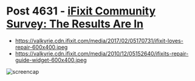 # Post 4631 - [iFixit Community Survey: The Results Are In](https://www.ifixit.com/News/4631/ifixit-community-survey-the-results-are-in)

- https://valkyrie.cdn.ifixit.com/media/2017/02/05170731/ifixit-loves-repair-600x400.jpeg
- https://valkyrie.cdn.ifixit.com/media/2010/12/05152640/ifixits-repair-guide-widget-600x400.jpeg

![screencap](screenshots/756564e9-f78e-4b69-9d95-a2c2ba567c78.png)
